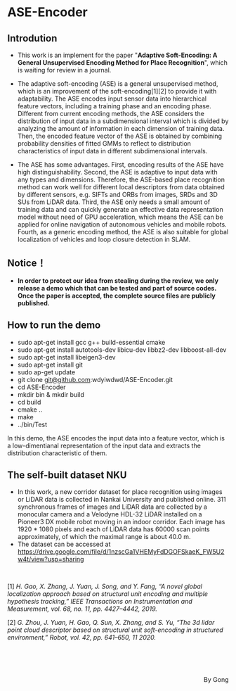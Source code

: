 # ASE-Encoder

## Introdution

+ This work is an implement for the paper "**Adaptive Soft-Encoding: A General Unsupervised Encoding Method for Place Recognition**", which is waiting for review in a journal.

+ The adaptive soft-encoding (ASE) is a general unsupervised method, which is an improvement of the soft-encoding[1][2] to provide it with adaptability. The ASE encodes input sensor data into hierarchical feature vectors, including a training phase and an encoding phase. Different from current encoding methods, the ASE considers the distribution of input data in a subdimensional interval which is divided by analyzing the amount of information in each dimension of training data. Then, the encoded feature vector of the ASE is obtained by combining probability densities of fitted GMMs to reflect to distribution characteristics of input data in different subdimensional intervals.

+ The ASE has some advantages. First, encoding results of the ASE have high distinguishability. Second, the ASE is adaptive to input data with any types and dimensions. Therefore, the ASE-based place recognition method can work well for different local descriptors from data obtained by different sensors, e.g. SIFTs and ORBs from images, SRDs and 3D SUs from LiDAR data. Third, the ASE only needs a small amount of training data and can quickly generate an effective data representation model without need of GPU acceleration, which means the ASE can be applied for online navigation of autonomous vehicles and mobile robots. Fourth, as a generic encoding method, the ASE is also suitable for global localization of vehicles and loop closure detection in SLAM.

## Notice！

+ **In order to protect our idea from stealing during the review, we only release a demo which that can be tested and part of source codes. Once the paper is accepted, the complete source files are publicly published.**

## How to run the demo

+ sudo apt-get install gcc g++ build-essential cmake 
+ sudo apt-get install autotools-dev libicu-dev libbz2-dev libboost-all-dev
+ sudo apt-get install libeigen3-dev
+ sudo apt-get install git
+ sudo ap-get update
+ git clone git@github.com:wdyiwdwd/ASE-Encoder.git
+ cd ASE-Encoder
+ mkdir bin & mkdir build
+ cd build
+ cmake ..
+ make
+ ../bin/Test


In this demo, the ASE encodes the input data into a feature vector, which is a low-dimentianal representation of the input data and extracts the distribution characteristic of them.

## The self-built dataset NKU

+ In this work, a new corridor dataset for place recognition using images or LiDAR data is collected in Nankai University and published online. 311 synchronous frames of images and LiDAR data are collected by a monocular camera and a Velodyne HDL-32 LiDAR installed on a Pioneer3 DX mobile robot moving in an indoor corridor. Each image has 1920 * 1080 pixels and each of LiDAR data has 60000 scan points approximately, of which the maximal range is about 40.0 m.
+ The dataset can be accessed at https://drive.google.com/file/d/1nzscGa1VHEMyFdDGOFSkaeK_FW5U2w4t/view?usp=sharing

<br />

[1] *H. Gao, X. Zhang, J. Yuan, J. Song, and Y. Fang, “A novel global localization approach based on structural unit encoding and multiple hypothesis tracking,” IEEE Transactions on Instrumentation and Measurement, vol. 68, no. 11, pp. 4427–4442, 2019.*

[2] *G. Zhou, J. Yuan, H. Gao, Q. Sun, X. Zhang, and S. Yu, “The 3d lidar point cloud descriptor based on structural unit soft-encoding in structured environment,” Robot, vol. 42, pp. 641–650, 11 2020.*

<br />
<br />
<br />
<p align="right">By Gong</p>


